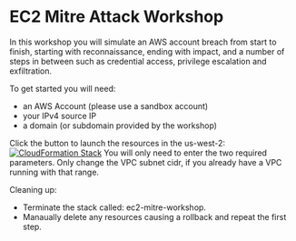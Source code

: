 # EC2 Mitre Attack Workshop

In this workshop you will simulate an AWS account breach from start to finish, starting with reconnaissance, ending with impact, and a number of steps in between such as credential access, privilege escalation and exfiltration.

To get started you will need:
- an AWS Account (please use a sandbox account)
- your IPv4 source IP
- a domain (or subdomain provided by the workshop)

Click the button to launch the resources in the us-west-2:
[![CloudFormation Stack](https://s3.amazonaws.com/cloudformation-examples/cloudformation-launch-stack.png "Launch Workshop Stack")](https://console.aws.amazon.com/cloudformation/home?region=us-west-2#/stacks/new?stackName=ec2-mitre-workshop&templateURL=https://security-ace-public-files.s3.us-west-2.amazonaws.com/templates/sa-lab-ROOT.yaml) 
You will only need to enter the two required parameters.
Only change the VPC subnet cidr, if you already have a VPC running with that range.

Cleaning up:
- Terminate the stack called: ec2-mitre-workshop.
- Manaually delete any resources causing a rollback and repeat the first step.
